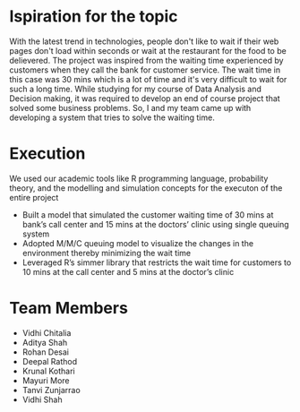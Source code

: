 # Ispiration for the topic
With the latest trend in technologies, people don't like to wait if their web pages don't load within seconds or wait at the restaurant for the food to be delievered. The project was inspired from the waiting time experienced by customers when they call the bank for customer service. The wait time in this case was 30 mins which is a lot of time and it's very difficult to wait for such a long time.
While studying for my course of Data Analysis and Decision making, it was required to develop an end of course project that solved some business problems. So, I and my team came up with developing a system that tries to solve the waiting time.

# Execution
We used our academic tools like R programming language, probability theory, and the modelling and simulation concepts for the executon of the entire project
- Built a model that simulated the customer waiting time of 30 mins at bank’s call center and 15 mins at the doctors’ clinic using single queuing system
- Adopted M/M/C queuing model to visualize the changes in the environment thereby minimizing the wait time 
- Leveraged R’s simmer library that restricts the wait time for customers to 10 mins at the call center and 5 mins at the doctor’s clinic

# Team Members
- Vidhi Chitalia
- Aditya Shah
- Rohan Desai
- Deepal Rathod
- Krunal Kothari
- Mayuri More
- Tanvi Zunjarrao
- Vidhi Shah
